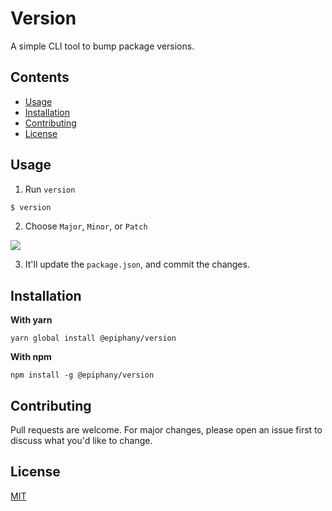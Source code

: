 # Version

A simple CLI tool to bump package versions.

## Contents

- [Usage](#usage)
- [Installation](#installation)
- [Contributing](#contributing)
- [License](#license)

## Usage

1. Run `version`

```cmd
$ version
```

2. Choose `Major`, `Minor`, or `Patch`

![](https://imgur.com/IwQI9lu.png)

3. It'll update the `package.json`, and commit the changes.

## Installation

**With yarn**

```
yarn global install @epiphany/version
```

**With npm**

```
npm install -g @epiphany/version
```

## Contributing

Pull requests are welcome. For major changes, please open an issue first to discuss what you'd like to change.

## License

[MIT](LICENSE)
